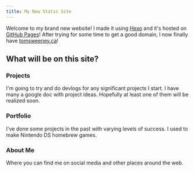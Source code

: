 ```yaml
---
title: My New Static Site
---
```

Welcome to my brand new website! I made it using [Hexo](https://hexo.io/) and it's hosted on [GitHub Pages](https://pages.github.com/)! After trying for some time to get a good domain, I now finally have [tomsweeney.ca](http://tomsweeney.ca)! 

## What will be on this site?

### Projects
I'm going to try and do devlogs for any significant projects I start. I have many a google doc with project ideas. Hopefully at least one of them will be realized soon.

### Portfolio
I've done some projects in the past with varying levels of success. I used to make Nintendo DS homebrew games. 

### About Me
Where you can find me on social media and other places around the web.